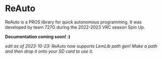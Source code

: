 # ReAuto

ReAuto is a PROS library for quick autonomous programming. It was developed by team 727G during the 2022-2023 VRC season Spin Up.

**Documentation coming soon! :)**

*edit as of 2023-10-23: ReAuto now supports LemLib path gen!*
*Make a path and then drop it onto your SD card to use it.*
